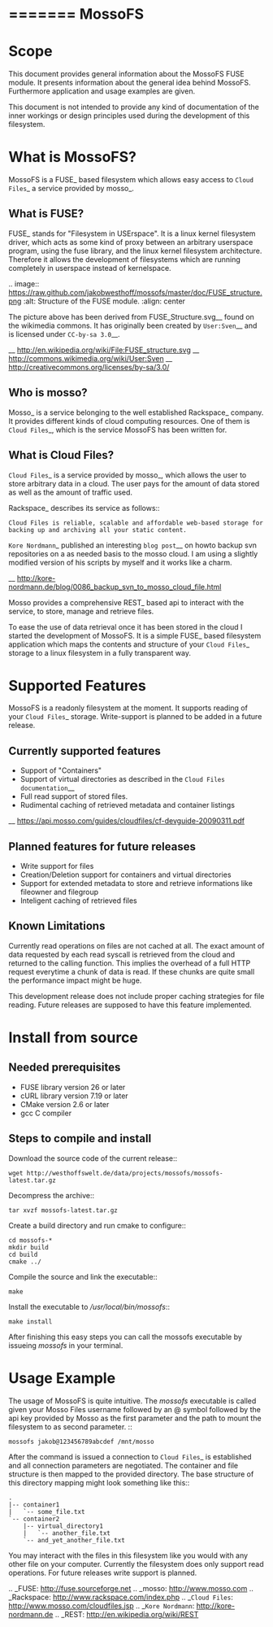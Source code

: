 =======
MossoFS
=======

Scope
=====

This document provides general information about the MossoFS FUSE module. It
presents information about the general idea behind MossoFS. Furthermore
application and usage examples are given.

This document is not intended to provide any kind of documentation of the
inner workings or design principles used during the development of this
filesystem.

What is MossoFS?
================

MossoFS is a FUSE_ based filesystem which allows easy access to `Cloud Files`_
a service provided by mosso_.

What is FUSE?
-------------

FUSE_ stands for "Filesystem in USErspace". It is a linux kernel filesystem
driver, which acts as some kind of proxy between an arbitrary userspace
program, using the fuse library, and the linux kernel filesystem architecture.
Therefore it allows the development of filesystems which are running
completely in userspace instead of kernelspace. 

.. image:: https://raw.github.com/jakobwesthoff/mossofs/master/doc/FUSE_structure.png
   :alt: Structure of the FUSE module.
   :align: center

The picture above has been derived from FUSE_Structure.svg__ found on the
wikimedia commons. It has originally been created by `User:Sven`__ and is
licensed under `CC-by-sa 3.0`__.

__ http://en.wikipedia.org/wiki/File:FUSE_structure.svg
__ http://commons.wikimedia.org/wiki/User:Sven
__ http://creativecommons.org/licenses/by-sa/3.0/

Who is mosso?
-------------

Mosso_ is a service belonging to the well established Rackspace_ company. It
provides different kinds of cloud computing resources. One of them is `Cloud
Files`_, which is the service MossoFS has been written for.

What is Cloud Files?
--------------------

`Cloud Files`_ is a service provided by mosso_, which allows the user to store
arbitrary data in a cloud. The user pays for the amount of data stored as well
as the amount of traffic used.

Rackspace_ describes its service as follows::

    Cloud Files is reliable, scalable and affordable web-based storage for
    backing up and archiving all your static content.

`Kore Nordmann`_ published an interesting `blog post`__ on howto backup svn
repositories on a as needed basis to the mosso cloud. I am using a slightly
modified version of his scripts by myself and it works like a charm.

__ http://kore-nordmann.de/blog/0086_backup_svn_to_mosso_cloud_file.html

Mosso provides a comprehensive REST_ based api to interact with the service, to
store, manage and retrieve files.

To ease the use of data retrieval once it has been stored in the cloud I
started the development of MossoFS. It is a simple FUSE_ based filesystem
application which maps the contents and structure of your `Cloud Files`_
storage to a linux filesystem in a fully transparent way.

Supported Features
==================

MossoFS is a readonly filesystem at the moment. It supports reading of your
`Cloud Files`_ storage. Write-support is planned to be added in a future
release.

Currently supported features
----------------------------

- Support of "Containers"
- Support of virtual directories as described in the `Cloud Files documentation`__
- Full read support of stored files.
- Rudimental caching of retrieved metadata and container listings

__ https://api.mosso.com/guides/cloudfiles/cf-devguide-20090311.pdf

Planned features for future releases
------------------------------------

- Write support for files
- Creation/Deletion support for containers and virtual directories
- Support for extended metadata to store and retrieve informations like
  fileowner and filegroup
- Inteligent caching of retrieved files

Known Limitations
-----------------

Currently read operations on files are not cached at all. The exact amount of
data requested by each read syscall is retrieved from the cloud and returned
to the calling function. This implies the overhead of a full HTTP request
everytime a chunk of data is read. If these chunks are quite small the
performance impact might be huge. 

This development release does not include proper caching strategies for file
reading. Future releases are supposed to have this feature implemented.

Install from source
===================

Needed prerequisites
--------------------

- FUSE library version 26 or later
- cURL library version 7.19 or later
- CMake version 2.6 or later
- gcc C compiler

Steps to compile and install
----------------------------

Download the source code of the current release::
	
	wget http://westhoffswelt.de/data/projects/mossofs/mossofs-latest.tar.gz

Decompress the archive::

	tar xvzf mossofs-latest.tar.gz

Create a build directory and run cmake to configure::

	cd mossofs-*
	mkdir build
	cd build
	cmake ../

Compile the source and link the executable::

	make

Install the executable to */usr/local/bin/mossofs*::

	make install

After finishing this easy steps you can call the mossofs executable by
issueing *mossofs* in your terminal.

Usage Example
=============

The usage of MossoFS is quite intuitive. The *mossofs* executable is called
given your Mosso Files username followed by an @ symbol followed by the
api key provided by Mosso as the first parameter and the path to mount the
filesystem to as second parameter. ::

	mossofs jakob@123456789abcdef /mnt/mosso

After the command is issued a connection to `Cloud Files`_ is established and
all connection parameters are negotiated. The container and file structure is
then mapped to the provided directory. The base structure of this directory
mapping might look something like this::

	.
	|-- container1
	|   `-- some_file.txt
	`-- container2
	    |-- virtual_directory1
		|   `-- another_file.txt
		`-- and_yet_another_file.txt

You may interact with the files in this filesystem like you would with any
other file on your computer. Currently the filesystem does only support read
operations. For future releases write support is planned.


.. _FUSE: http://fuse.sourceforge.net
.. _mosso: http://www.mosso.com
.. _Rackspace: http://www.rackspace.com/index.php
.. _`Cloud Files`: http://www.mosso.com/cloudfiles.jsp
.. _`Kore Nordmann`: http://kore-nordmann.de
.. _REST: http://en.wikipedia.org/wiki/REST


